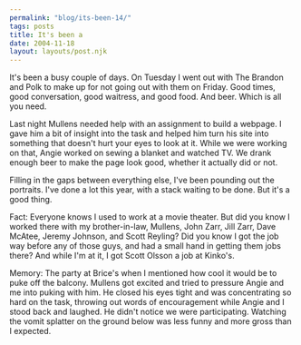 ```yaml
---
permalink: "blog/its-been-14/"
tags: posts
title: It's been a
date: 2004-11-18
layout: layouts/post.njk
---
```


It's been a busy couple of days. On Tuesday I went out with The Brandon and Polk to make up for not going out with them on Friday. Good times, good conversation, good waitress, and good food. And beer. Which is all you need.

Last night Mullens needed help with an assignment to build a webpage. I gave him a bit of insight into the task and helped him turn his site into something that doesn't hurt your eyes to look at it. While we were working on that, Angie worked on sewing a blanket and watched TV. We drank enough beer to make the page look good, whether it actually did or not.

Filling in the gaps between everything else, I've been pounding out the portraits. I've done a lot this year, with a stack waiting to be done. But it's a good thing.

Fact: Everyone knows I used to work at a movie theater. But did you know I worked there with my brother-in-law, Mullens, John Zarr, Jill Zarr, Dave McAtee, Jeremy Johnson, and Scott Reyling? Did you know I got the job way before any of those guys, and had a small hand in getting them jobs there? And while I'm at it, I got Scott Olsson a job at Kinko's.

Memory: The party at Brice's when I mentioned how cool it would be to puke off the balcony. Mullens got excited and tried to pressure Angie and me into puking with him. He closed his eyes tight and was concentrating so hard on the task, throwing out words of encouragement while Angie and I stood back and laughed. He didn't notice we were participating. Watching the vomit splatter on the ground below was less funny and more gross than I expected.